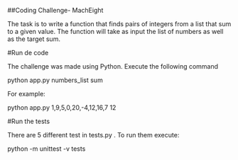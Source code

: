 ##Coding Challenge- MachEight

The task is to write a function that finds pairs of integers from a list that
sum to a given value. The function will take as input the list of numbers as
well as the target sum.

#Run de code

The challenge was made using Python. Execute the following command

python app.py numbers_list sum

For example: 

python app.py 1,9,5,0,20,-4,12,16,7 12

#Run the tests

There are 5 different test in tests.py . To run them execute:

python -m unittest -v tests

